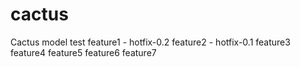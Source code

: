 # cactus
Cactus model test
feature1 - hotfix-0.2
feature2 - hotfix-0.1
feature3
feature4
feature5
feature6
feature7
